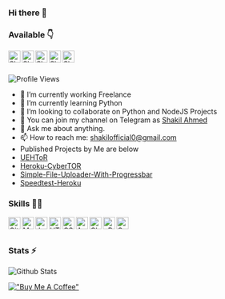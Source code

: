 ### Hi there 👋

### Available 👇
<p>
  <a href="mailto:shakilofficial0@gmail.com">
    <img align="left" alt="Shakil Mail" width="24px" src="https://cdn.jsdelivr.net/npm/simple-icons@3.2.0/icons/mail-dot-ru.svg" />
  </a>
  <a href="https://wa.link/gqayf5">
    <img align="left" alt="Shakil Whatsapp" width="24px" src="https://cdn.jsdelivr.net/npm/simple-icons@3.2.0/icons/whatsapp.svg" />
  </a>
  <a href="https://www.facebook.com/shakilofficialdll">
    <img align="left" alt="Shakil Facebook" width="24px" src="https://cdn.jsdelivr.net/npm/simple-icons@3.2.0/icons/facebook.svg" />
  </a>
  <a href="https://instagram.com/shakilofficial.sql">
    <img align="left" alt="Shakil Instagram" width="24px" src="https://cdn.jsdelivr.net/npm/simple-icons@3.2.0/icons/instagram.svg" />
  </a>
  <a href="https://t.me/shakilofficial0">
    <img align="left" alt="Shakil Telegram" width="24px" src="https://cdn.jsdelivr.net/npm/simple-icons@3.2.0/icons/telegram.svg" />
  </a>
  
</p>
</br>
</br>

![Profile Views](https://hits.seeyoufarm.com/api/count/incr/badge.svg?url=https://github.com/shakilofficial0/&title=Profile%20Views)

- 🔭 I’m currently working Freelance
- 🌱 I’m currently learning Python
- 👯 I’m looking to collaborate on Python and NodeJS Projects
- 🤔 You can join my channel on Telegram as [Shakil Ahmed](https://t.me/shakilofficial0)
- 💬 Ask me about anything.
- 📫 How to reach me: shakilofficial0@gmail.com
- Published Projects by Me are below
- [UEHToR](https://github.com/shakilofficial0/UEHToR)
- [Heroku-CyberTOR](https://github.com/shakilofficial0/Heroku-CyberTOR)
- [Simple-File-Uploader-With-Progressbar](https://github.com/shakilofficial0/Simple-File-Uploader-With-Progressbar)
- [Speedtest-Heroku](https://github.com/Federation-21/Speedtest-Heroku)

### Skills 👨‍💻

<img align="left" alt="GitHub" width="24px" src="https://cdn.jsdelivr.net/npm/simple-icons@3.2.0/icons/github.svg" />
<img align="left" alt="MySQL" width="24px" src="https://cdn.jsdelivr.net/npm/simple-icons@3.2.0/icons/mysql.svg" />
<img align="left" alt="JavaScript" width="24px" src="https://cdn.jsdelivr.net/npm/simple-icons@3.2.0/icons/javascript.svg" />
<img align="left" alt="HTML" width="24px" src="https://cdn.jsdelivr.net/npm/simple-icons@3.2.0/icons/html5.svg" />
<img align="left" alt="CSS" width="24px" src="https://cdn.jsdelivr.net/npm/simple-icons@3.2.0/icons/css3.svg" />
<img align="left" alt="AWS" width="24px" src="https://cdn.jsdelivr.net/npm/simple-icons@3.2.0/icons/amazonaws.svg" />
<img align="left" alt="Cloudflare" width="24px" src="https://cdn.jsdelivr.net/npm/simple-icons@3.2.0/icons/cloudflare.svg" />
<img align="left" alt="cPanel" width="24px" src="https://cdn.jsdelivr.net/npm/simple-icons@3.2.0/icons/cpanel.svg" />
<img align="left" alt="Google Products Expert" width="24px" src="https://cdn.jsdelivr.net/npm/simple-icons@3.2.0/icons/google.svg" />


</br>
</br>

### Stats ⚡️

![Github Stats](https://github-readme-stats.vercel.app/api?username=shakilofficial0&show_icons=true)



[!["Buy Me A Coffee"](https://www.buymeacoffee.com/assets/img/custom_images/orange_img.png)](https://www.buymeacoffee.com/shakil99)
